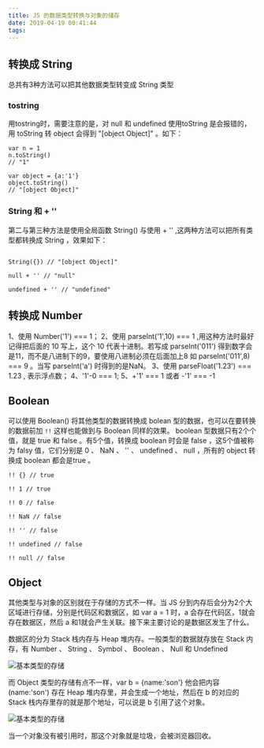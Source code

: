 ```yaml
---
title: JS 的数据类型转换与对象的储存
date: 2019-04-19 00:41:44
tags:
---
```


## 转换成 String

总共有3种方法可以把其他数据类型转变成 String 类型

### tostring
用tostring时，需要注意的是，对 null 和 undefined 使用toString 是会报错的，用 toString 转 object 会得到 "[object Object]" 。如下：

```
var n = 1
n.toString()
// "1"

var object = {a:'1'}
object.toString()
// "[object Object]"
```

### String 和 + ''
第二与第三种方法是使用全局函数 String() 与使用 + '' ,这两种方法可以把所有类型都转换成 String ，效果如下：

```

String({}) // "[object Object]"

null + '' // "null"

undefined + '' // "undefined"

```

## 转换成 Number

1、使用 Number('1') === 1；
2、使用 parseInt('1',10) === 1 ,用这种方法时最好记得把后面的 10 写上，这个 10 代表十进制。若写成 parseInt('011') 得到数字会是11，而不是八进制下的9，要使用八进制必须在后面加上8 如 parseInt('011',8) === 9 。当写 parseInt('a') 时得到的是NaN。
3、使用 parseFloat('1.23') === 1.23 , 表示浮点数；
4、'1'-0 === 1;
5、+'1' === 1 或者 -'1' === -1

## Boolean

可以使用 Boolean() 将其他类型的数据转换成 bolean 型的数据，也可以在要转换的数据前加 `!!` 这样也能做到与 Boolean 同样的效果。 boolean 型数据只有2个个值，就是 true 和 false 。有5个值，转换成 boolean 时会是 false ，这5个值被称为 falsy 值，它们分别是 0 、 NaN 、 '' 、 undefined 、 null ，所有的 object 转换成 boolean 都会是true 。

```
!! {} // true

!! 1 // true

!! 0 // false

!! NaN // false

!! '' // false

!! undefined // false

!! null // false
```

## Object

其他类型与对象的区别就在于存储的方式不一样。当 JS 分到内存后会分为2个大区域进行存储，分别是代码区和数据区，如 var a = 1 时，a 会存在代码区，1就会存在数据区，然后 a 和1就会产生关联。接下来主要讨论的是数据区发生了什么。

数据区的分为 Stack 栈内存与 Heap 堆内存。一般类型的数据就存放在 Stack 内存，有 Number 、 String 、 Symbol 、 Boolean 、 Null 和 Undefined 

![基本类型的存储](/JS的数据类型转换/基本类型.png)

而 Object 类型的存储有点不一样，var b = {name:'son'} 他会把内容 (name:'son') 存在 Heap 堆内存里，并会生成一个地址，然后在 b 的对应的 Stack 栈内存里存的就是那个地址，可以说是 b 引用了这个对象。

![基本类型的存储](/JS的数据类型转换/对象.png)

当一个对象没有被引用时，那这个对象就是垃圾，会被浏览器回收。
